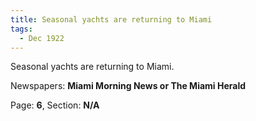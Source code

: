 ```yaml
---  
title: Seasonal yachts are returning to Miami  
tags:  
  - Dec 1922  
---  
```

  
Seasonal yachts are returning to Miami.  
  
Newspapers: **Miami Morning News or The Miami Herald**  
  
Page: **6**, Section: **N/A** 
